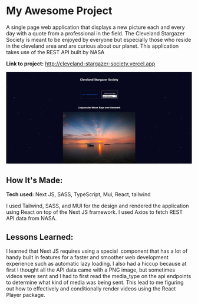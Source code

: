 # My Awesome Project

A single page web application that displays a new picture each and every day with a quote from a professional in the field. The Cleveland Stargazer Society is meant to be enjoyed by everyone but especially those who reside in the cleveland area and are curious about our planet. This application takes use of the REST API built by NASA

**Link to project:** http://cleveland-stargazer-society.vercel.app

![alt tag](assets/pic.png)

## How It's Made:

**Tech used:** Next JS, SASS, TypeScript, Mui, React, tailwind

I used Tailwind, SASS, and MUI for the design and rendered the application using React on top of the Next JS framework. I used Axios to fetch REST API data from NASA.

## Lessons Learned:

I learned that Next JS requires using a special <Image/> component that has a lot of handy built in features for a faster and smoother web development experience such as automatic lazy loading. I also had a hiccup because at first I thought all the API data came with a PNG image, but sometimes videos were sent and I had to first read the media_type on the api endpoints to determine what kind of media was being sent. This lead to me figuring out how to effectively and conditionally render videos using the React Player package.
